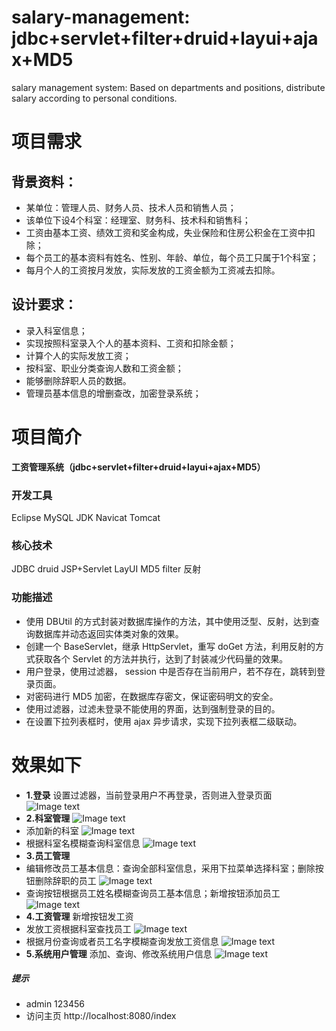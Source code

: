 # salary-management:   jdbc+servlet+filter+druid+layui+ajax+MD5
salary management system: Based on departments and positions, distribute salary according to personal conditions.

# 项目需求
## 背景资料：
* 某单位：管理人员、财务人员、技术人员和销售人员；
* 该单位下设4个科室：经理室、财务科、技术科和销售科；
* 工资由基本工资、绩效工资和奖金构成，失业保险和住房公积金在工资中扣除；
* 每个员工的基本资料有姓名、性别、年龄、单位，每个员工只属于1个科室；
* 每月个人的工资按月发放，实际发放的工资金额为工资减去扣除。
## 设计要求：
* 录入科室信息；
* 实现按照科室录入个人的基本资料、工资和扣除金额；
* 计算个人的实际发放工资；
* 按科室、职业分类查询人数和工资金额；
* 能够删除辞职人员的数据。
* 管理员基本信息的增删查改，加密登录系统；

# 项目简介
**工资管理系统（jdbc+servlet+filter+druid+layui+ajax+MD5）**

### 开发工具
Eclipse MySQL JDK Navicat Tomcat
### 核心技术
JDBC druid JSP+Servlet LayUI MD5 filter 反射
### 功能描述
* 使用 DBUtil 的方式封装对数据库操作的方法，其中使用泛型、反射，达到查询数据库并动态返回实体类对象的效果。
* 创建一个 BaseServlet，继承 HttpServlet，重写 doGet 方法，利用反射的方式获取各个 Servlet 的方法并执行，达到了封装减少代码量的效果。
* 用户登录，使用过滤器， session 中是否存在当前用户，若不存在，跳转到登录页面。
* 对密码进行 MD5 加密，在数据库存密文，保证密码明文的安全。
* 使用过滤器，过滤未登录不能使用的界面，达到强制登录的目的。
* 在设置下拉列表框时，使用 ajax 异步请求，实现下拉列表框二级联动。

# 效果如下
* **1.登录**  设置过滤器，当前登录用户不再登录，否则进入登录页面
![Image text](https://raw.githubusercontent.com/sarah-liushasha/salary/master/image-source/1.png)
* **2.科室管理**
![Image text](https://raw.githubusercontent.com/sarah-liushasha/salary/master/image-source/2(1).png)
* 添加新的科室
![Image text](https://raw.githubusercontent.com/sarah-liushasha/salary/master/image-source/2(2).png)
* 根据科室名模糊查询科室信息
![Image text](https://raw.githubusercontent.com/sarah-liushasha/salary/master/image-source/2(3).png)
* **3.员工管理**
* 编辑修改员工基本信息：查询全部科室信息，采用下拉菜单选择科室；删除按钮删除辞职的员工
![Image text](https://raw.githubusercontent.com/sarah-liushasha/salary/master/image-source/3(1).png)
* 查询按钮根据员工姓名模糊查询员工基本信息；新增按钮添加员工
![Image text](https://raw.githubusercontent.com/sarah-liushasha/salary/master/image-source/3(2).png)
* **4.工资管理** 新增按钮发工资 
* 发放工资根据科室查找员工
![Image text](https://raw.githubusercontent.com/sarah-liushasha/salary/master/image-source/4(1).png)
* 根据月份查询或者员工名字模糊查询发放工资信息
![Image text](https://raw.githubusercontent.com/sarah-liushasha/salary/master/image-source/4(2).png)
* **5.系统用户管理** 添加、查询、修改系统用户信息
![Image text](https://raw.githubusercontent.com/sarah-liushasha/salary/master/image-source/5.png)

##### 提示
* admin   123456
* 访问主页   http://localhost:8080/index
